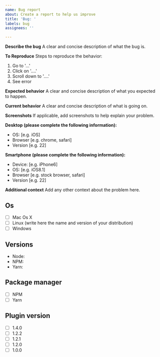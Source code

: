 ```yaml
---
name: Bug report
about: Create a report to help us improve
title: 'Bug: '
labels: bug
assignees: ''

---
```


**Describe the bug**
A clear and concise description of what the bug is.

**To Reproduce**
Steps to reproduce the behavior:
1. Go to '...'
2. Click on '....'
3. Scroll down to '....'
4. See error

**Expected behavior**
A clear and concise description of what you expected to happen.

**Current behavior**
A clear and concise description of what is going on.

**Screenshots**
If applicable, add screenshots to help explain your problem.

**Desktop (please complete the following information):**
 - OS: [e.g. iOS]
 - Browser [e.g. chrome, safari]
 - Version [e.g. 22]

**Smartphone (please complete the following information):**
 - Device: [e.g. iPhone6]
 - OS: [e.g. iOS8.1]
 - Browser [e.g. stock browser, safari]
 - Version [e.g. 22]

**Additional context**
Add any other context about the problem here.

## Os

- [ ] Mac Os X
- [ ] Linux (write here the name and version of your distribution)
- [ ] Windows

## Versions

- Node:
- NPM:
- Yarn:

## Package manager

- [ ] NPM
- [ ] Yarn

## Plugin version

- [ ] 1.4.0
- [ ] 1.2.2
- [ ] 1.2.1
- [ ] 1.2.0
- [ ] 1.0.0
